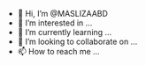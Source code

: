 - 👋 Hi, I’m @MASLIZAABD
- 👀 I’m interested in ...
- 🌱 I’m currently learning ...
- 💞️ I’m looking to collaborate on ...
- 📫 How to reach me ...

<!---
MASLIZAABD/MASLIZAABD is a ✨ special ✨ repository because its `README.md` (this file) appears on your GitHub profile.
You can click the Preview link to take a look at your changes.
--->

